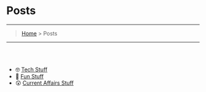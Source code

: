 # Posts
---
> [Home](index.md) > Posts

---


<br>
<br>

* 🤓 [Tech Stuff](tech/tposts.md) 
* 🥳 [Fun Stuff](fun/fposts.md) 
* 😲 [Current Affairs Stuff](current_affairs/caposts.md) 

<br> 
<br>
